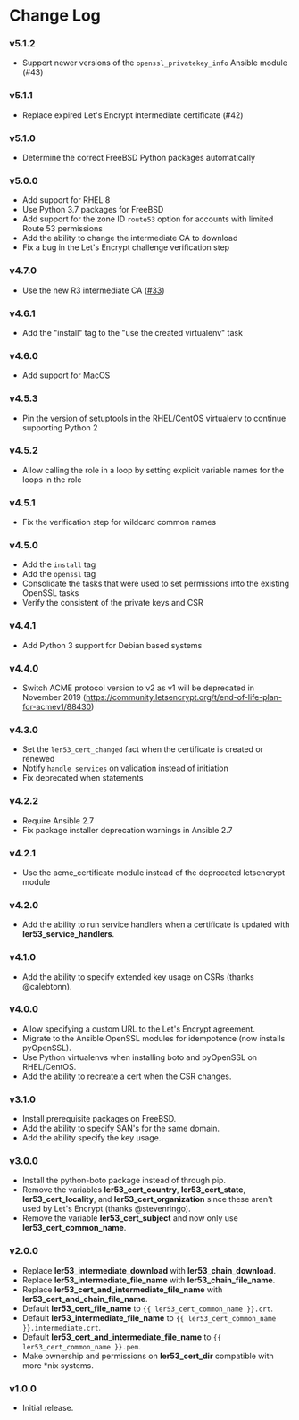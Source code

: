 # Change Log

### v5.1.2

- Support newer versions of the `openssl_privatekey_info` Ansible module (#43)

### v5.1.1

- Replace expired Let's Encrypt intermediate certificate (#42)

### v5.1.0

- Determine the correct FreeBSD Python packages automatically

### v5.0.0

- Add support for RHEL 8
- Use Python 3.7 packages for FreeBSD
- Add support for the zone ID `route53` option for accounts with limited Route
  53 permissions
- Add the ability to change the intermediate CA to download
- Fix a bug in the Let's Encrypt challenge verification step

### v4.7.0

- Use the new R3 intermediate CA
  ([#33](https://github.com/mprahl/ansible-role-lets-encrypt-route-53/issues/33))

### v4.6.1

- Add the "install" tag to the "use the created virtualenv" task

### v4.6.0

- Add support for MacOS

### v4.5.3

- Pin the version of setuptools in the RHEL/CentOS virtualenv to continue
  supporting Python 2

### v4.5.2

- Allow calling the role in a loop by setting explicit variable names for the
  loops in the role

### v4.5.1

- Fix the verification step for wildcard common names

### v4.5.0

- Add the `install` tag
- Add the `openssl` tag
- Consolidate the tasks that were used to set permissions into the existing
  OpenSSL tasks
- Verify the consistent of the private keys and CSR

### v4.4.1

- Add Python 3 support for Debian based systems

### v4.4.0

- Switch ACME protocol version to v2 as v1 will be deprecated in November 2019
  (https://community.letsencrypt.org/t/end-of-life-plan-for-acmev1/88430)

### v4.3.0

- Set the `ler53_cert_changed` fact when the certificate is created or renewed
- Notify `handle services` on validation instead of initiation
- Fix deprecated when statements

### v4.2.2

- Require Ansible 2.7
- Fix package installer deprecation warnings in Ansible 2.7

### v4.2.1

- Use the acme_certificate module instead of the deprecated letsencrypt module

### v4.2.0

- Add the ability to run service handlers when a certificate is updated with
  **ler53_service_handlers**.

### v4.1.0

- Add the ability to specify extended key usage on CSRs (thanks @calebtonn).

### v4.0.0

- Allow specifying a custom URL to the Let's Encrypt agreement.
- Migrate to the Ansible OpenSSL modules for idempotence (now installs
  pyOpenSSL).
- Use Python virtualenvs when installing boto and pyOpenSSL on RHEL/CentOS.
- Add the ability to recreate a cert when the CSR changes.

### v3.1.0

- Install prerequisite packages on FreeBSD.
- Add the ability to specify SAN's for the same domain.
- Add the ability specify the key usage.

### v3.0.0

- Install the python-boto package instead of through pip.
- Remove the variables **ler53_cert_country**, **ler53_cert_state**,
  **ler53_cert_locality**, and **ler53_cert_organization** since these aren't
  used by Let's Encrypt (thanks @stevenringo).
- Remove the variable **ler53_cert_subject** and now only use
  **ler53_cert_common_name**.

### v2.0.0

- Replace **ler53_intermediate_download** with **ler53_chain_download**.
- Replace **ler53_intermediate_file_name** with **ler53_chain_file_name**.
- Replace **ler53_cert_and_intermediate_file_name** with
  **ler53_cert_and_chain_file_name**.
- Default **ler53_cert_file_name** to `{{ ler53_cert_common_name }}.crt`.
- Default **ler53_intermediate_file_name** to
  `{{ ler53_cert_common_name }}.intermediate.crt`.
- Default **ler53_cert_and_intermediate_file_name** to
  `{{ ler53_cert_common_name }}.pem`.
- Make ownership and permissions on **ler53_cert_dir** compatible with more
  \*nix systems.

### v1.0.0

- Initial release.
